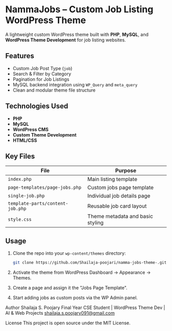 #  NammaJobs – Custom Job Listing WordPress Theme

A lightweight custom WordPress theme built with **PHP**, **MySQL**, and **WordPress Theme Development** for job listing websites.

##  Features

-  Custom Job Post Type (`job`)
-  Search & Filter by Category
-  Pagination for Job Listings
-  MySQL backend integration using `WP_Query` and `meta_query`
-  Clean and modular theme file structure

##  Technologies Used

- **PHP**
- **MySQL**
- **WordPress CMS**
- **Custom Theme Development**
- **HTML/CSS**

##  Key Files

| File | Purpose |
|------|---------|
| `index.php` | Main listing template |
| `page-templates/page-jobs.php` | Custom jobs page template |
| `single-job.php` | Individual job details page |
| `template-parts/content-job.php` | Reusable job card layout |
| `style.css` | Theme metadata and basic styling |

##  Usage

1. Clone the repo into your `wp-content/themes` directory:
   ```bash
   git clone https://github.com/Shailaja-poojari/namma-jobs-theme-.git

2. Activate the theme from WordPress Dashboard → Appearance → Themes.

3. Create a page and assign it the "Jobs Page Template".

4. Start adding jobs as custom posts via the WP Admin panel.

Author
Shailaja S. Poojary
Final Year CSE Student | WordPress Theme Dev | AI & Web Projects
shailaja.s.poojary091@gmail.com

License
This project is open source under the MIT License.


